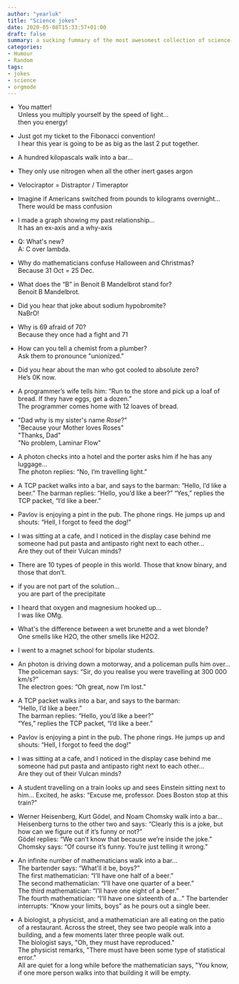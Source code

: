 ```yaml
---
author: "yearluk"
title: "Science jokes"
date: 2020-05-08T15:33:57+01:00
draft: false
summary: a sucking fummary of the most awesomest collection of science-based jokes on the Interwebz...
categories:
- Humour
- Random
tags:
- jokes
- science
- orgmode
---
```



- You matter!    
Unless you multiply yourself by the speed of light...  
then you energy!  

- Just got my ticket to the Fibonacci convention!  
I hear this year is going to be as big as the last 2 put together.  

- A hundred kilopascals walk into a bar...  

- They only use nitrogen when all the other inert gases argon  

- Velociraptor = Distraptor / Timeraptor  

- Imagine if Americans switched from pounds to kilograms overnight...  
There would be mass confusion

- I made a graph showing my past relationship...  
It has an ex-axis and a why-axis

- Q: What's new?  
A: C over lambda.

- Why do mathematicians confuse Halloween and Christmas?  
Because 31 Oct = 25 Dec.   

- What does the “B” in Benoit B Mandelbrot stand for?  
Benoit B Mandelbrot.

- Did you hear that joke about sodium hypobromite?  
NaBrO!

- Why is 69 afraid of 70?  
Because they once had a fight and 71

- How can you tell a chemist from a plumber?  
Ask them to pronounce "unionized."

- Did you hear about the man who got cooled to absolute zero?  
He’s 0K now.  

- A programmer’s wife tells him: “Run to the store and pick up a loaf of bread. If they have eggs, get a dozen.”  
The programmer comes home with 12 loaves of bread.  

- "Dad why is my sister's name *Rose*?"  
"Because your Mother loves Roses"  
"Thanks, Dad"  
"No problem, Laminar Flow"﻿

- A photon checks into a hotel and the porter asks him if he has any luggage...   
The photon replies: “No, I’m travelling light.”  

- A TCP packet walks into a bar, and says to the barman: “Hello, I’d like a beer.” The barman replies: “Hello, you’d like a beer?” “Yes,” replies the TCP packet, “I’d like a beer.”  

- Pavlov is enjoying a pint in the pub. The phone rings. He jumps up and shouts: “Hell, I forgot to feed the dog!”

- I was sitting at a cafe, and I noticed in the display case behind me someone had put pasta and antipasto right next to each other...  
Are they out of their Vulcan minds?

- There are 10 types of people in this world. Those that know binary, and those that don’t.  

- if you are not part of the solution...  
you are part of the precipitate

- I heard that oxygen and magnesium hooked up...  
I was like OMg.  

- What's the difference between a wet brunette and a wet blonde?  
One smells like H2O, the other smells like H2O2.

- I went to a magnet school for bipolar students.

- An photon is driving down a motorway, and a policeman pulls him over...  
The policeman says: “Sir, do you realise you were travelling at 300 000 km/s?”  
The electron goes: “Oh great, now I’m lost.”  

- A TCP packet walks into a bar, and says to the barman:  
“Hello, I’d like a beer.”  
The barman replies: “Hello, you’d like a beer?”  
“Yes,” replies the TCP packet, “I’d like a beer.”   

- Pavlov is enjoying a pint in the pub. The phone rings. He jumps up and shouts: “Hell, I forgot to feed the dog!”  

- I was sitting at a cafe, and I noticed in the display case behind me someone had put pasta and antipasto right next to each other...  
Are they out of their Vulcan minds?

- A student travelling on a train looks up and sees Einstein sitting  next to him...  Excited, he asks:  “Excuse me, professor. Does Boston stop at this train?”  

- Werner Heisenberg, Kurt Gödel, and Noam Chomsky walk into a bar...  
Heisenberg turns to the other two and says: “Clearly this is a joke, but how can we figure out if it’s funny or not?”  
Gödel replies: “We can’t know that because we’re inside the joke.”  
Chomsky says: “Of course it’s funny. You’re just telling it wrong.”  

- An infinite number of mathematicians walk into a bar...  
The bartender says: “What’ll it be, boys?”  
The first mathematician: “I’ll have one half of a beer.”  
The second mathematician: “I’ll have one quarter of a beer.”  
The third mathematician: “I’ll have one eight of a beer.”  
The fourth mathematician: “I’ll have one sixteenth of a…”
The bartender interrupts: “Know your limits, boys” as he pours out a single beer.  

- A biologist, a physicist, and a mathematician are all eating on the patio of a restaurant. Across the street, they see two people walk into a building, and a few moments later three people walk out.    
The biologist says, "Oh, they must have reproduced."  
The physicist remarks, "There must have been some type of statistical error."  
All are quiet for a long while before the mathematician says, "You know, if one more person walks into that building it will be empty.

